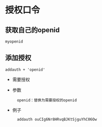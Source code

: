 # 授权口令
## 获取自己的openid
    myopenid

## 添加授权
    addauth + 'openid'

* 需要授权

* 参数

		openid：替换为需要授权的openid

* 例子

		addauth ouCIg6Nr8HRvqBJKtSjguYhC06Ow
